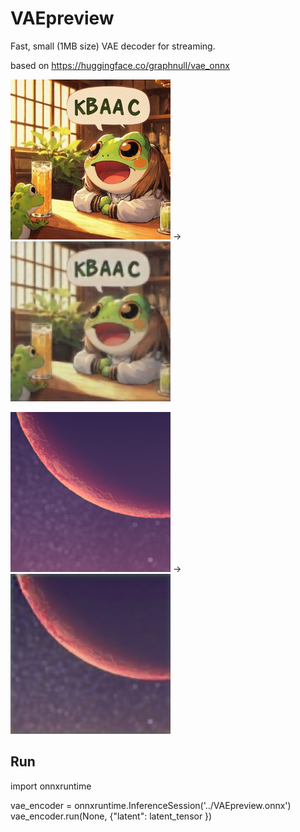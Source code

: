 # VAEpreview

Fast, small (1MB size) VAE decoder for streaming.

based on https://huggingface.co/graphnull/vae_onnx

<img src="example.jpg" width="256" height="256">  ->  <img src="example1v.png" width="256" height="256">

<img src="example2.jpg" width="256" height="256">  ->  <img src="example2v.png" width="256" height="256">

## Run
import onnxruntime

vae_encoder = onnxruntime.InferenceSession('../VAEpreview.onnx')
vae_encoder.run(None, {"latent": latent_tensor })
